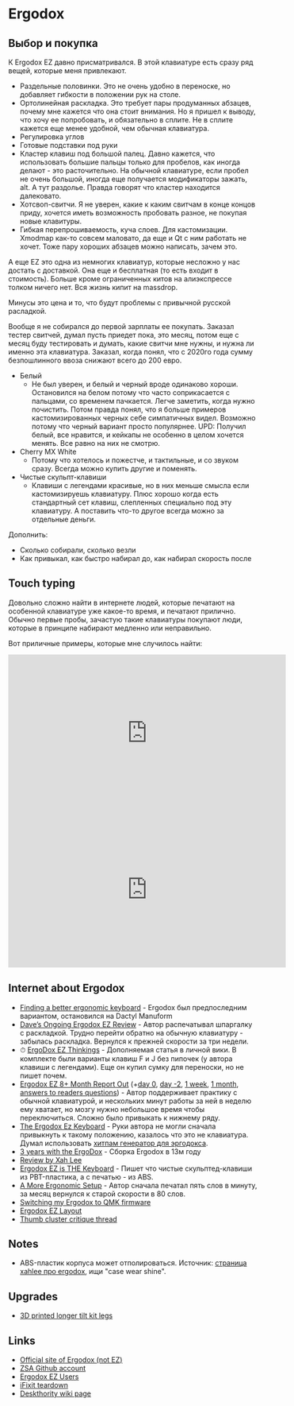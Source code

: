 # Ergodox

## Выбор и покупка

К Ergodox EZ давно присматривался. В этой клавиатуре есть сразу ряд вещей, которые меня привлекают.

* Раздельные половинки. Это не очень удобно в переноске, но добавляет гибкости в положении рук на столе.
* Ортолинейная раскладка. Это требует пары продуманных абзацев, почему мне кажется что она стоит внимания. Но я пришел к выводу, что хочу ее попробовать, и обязательно в сплите. Не в сплите кажется еще менее удобной, чем обычная клавиатура.
* Регулировка углов
* Готовые подставки под руки
* Кластер клавиш под большой палец. Давно кажется, что использовать большие пальцы только для пробелов, как иногда делают - это расточительно. На обычной клавиатуре, если пробел не очень большой, иногда еще получается модификаторы зажать, alt. А тут раздолье. Правда говорят что кластер находится далековато.
* Хотсвоп-свитчи. Я не уверен, какие к каким свитчам в конце концов приду, хочется иметь возможность пробовать разное, не покупая новые клавитуры.
* Гибкая перепрошиваемость, куча слоев. Для кастомизации. Xmodmap как-то совсем маловато, да еще и Qt с ним работать не хочет. Тоже пару хороших абзацев можно написать, зачем это.

А еще EZ это одна из немногих клавиатур, которые несложно у нас достать с доставкой. Она еще и бесплатная (то есть входит в стоимость). Больше кроме ограниченных китов на алиэкспрессе толком ничего нет. Вся жизнь кипит на massdrop.

Минусы это цена и то, что будут проблемы с привычной русской расладкой.

Вообще я не собирался до первой зарплаты ее покупать. Заказал тестер свитчей, думал пусть приедет пока, это месяц, потом еще с месяц буду тестировать и думать, какие свитчи мне нужны, и нужна ли именно эта клавиатура. Заказал, когда понял, что с 2020го года сумму безпошлинного ввоза снижают всего до 200 евро.

* Белый
  * Не был уверен, и белый и черный вроде одинаково хороши. Остановился на белом потому что часто соприкасается с пальцами, со временем пачкается. Легче заметить, когда нужно почистить. Потом правда понял, что я больше примеров кастомизированных черных себе симпатичных видел. Возможно потому что черный вариант просто популярнее. UPD: Получил белый, все нравится, и кейкапы не особенно в целом хочется менять. Все равно на них не смотрю.
* Cherry MX White
  * Потому что хотелось и пожестче, и тактильные, и со звуком сразу. Всегда можно купить другие и поменять.
* Чистые скульпт-клавиши
  * Клавиши с легендами красивые, но в них меньше смысла если кастомизируешь клавиатуру. Плюс хорошо когда есть стандартный сет клавиш, слепленных специально под эту клавиатуру. А поставить что-то другое всегда можно за отдельные деньги.

Дополнить:
* Сколько собирали, сколько везли
* Как привыкал, как быстро набирал до, как набирал скорость после

## Touch typing

Довольно сложно найти в интернете людей, которые печатают на особенной клавиатуре уже какое-то время, и печатают прилично. Обычно первые пробы, зачастую такие клавиатуры покупают люди, которые в принципе набирают медленно или неправильно.

Вот приличные примеры, которые мне случилось найти:

<iframe width="560" height="315" src="https://www.youtube.com/embed/y1s3c_fFBv0" frameborder="0" allow="accelerometer; autoplay; encrypted-media; gyroscope; picture-in-picture" allowfullscreen></iframe>

<iframe width="560" height="315" src="https://www.youtube.com/embed/wyLdbvAN4Sc" frameborder="0" allow="accelerometer; autoplay; encrypted-media; gyroscope; picture-in-picture" allowfullscreen></iframe>

## Internet about Ergodox

* [Finding a better ergonomic keyboard](https://www.lewisf.com/dactyl-manuform/) - Ergodox был предпоследним вариантом, остановился на Dactyl Manuform
* [Dave’s Ongoing Ergodox EZ Review](https://beanstalkim.com/learn/review/ergodox-ez-review/) - Автор распечатывал шпаргалку с раскладкой. Трудно перейти обратно на обычную клавиатуру - забылась раскладка. Вернулся к прежней скорости за три недели.
* <span title="может дополняться">⏱ </span>[ErgoDox EZ Thinkings](https://knowledge.rootknecht.net/ergodox-ez) - Дополняемая статья в личной вики. В комплекте были варианты клавиш F и J без пипочек (у автора клавиши с легендами). Еще он купил сумку для переноски, но не пишет почем.
* [Ergodox EZ 8+ Month Report Out](https://grantmichaelgardner.com/2018/09/04/ergodox-ez-8-month-report-out/) (+[day 0](https://grantmichaelgardner.com/2018/01/05/ergodox-ez-day-0/), [day -2](https://grantmichaelgardner.com/2018/01/03/ergodox-ez-day-2/), [1 week](https://grantmichaelgardner.com/2018/01/12/ergodox-ez-one-week-in/), [1 month](https://grantmichaelgardner.com/2018/02/02/ergodox-ez-1-month/), [answers to readers questions](https://grantmichaelgardner.com/2018/01/21/some-ergodox-questions-answered/)) - Автор поддерживает практику с обычной клавиатурой, и нескольких минут работы за ней в неделю ему хватает, но мозгу нужно небольшое время чтобы переключиться. Сложно было привыкать к нижнему ряду.
* [The Ergodox Ez Keyboard](https://infinitetree.eu/blog/2019/04/06/the-ergodox-ez-keyboard/) - Руки автора не могли сначала привыкнуть к такому положению, казалось что это не клавиатура. Думал использовать [хитпам генератор для эргодокса](https://github.com/naps62/ergodox-heatmap-generator).
* [3 years with the ErgoDox](https://writepermission.com/3-years-with-the-ergodox.html) - Сборка Ergodox в 13м году
* [Review by Xah Lee](http://xahlee.info/kbd/ergodox_keyboard.html)
* [Ergodox EZ is THE Keyboard](https://matteeyah.com/ergodox-ez-keyboard) - Пишет что чистые скульптед-клавиши из PBT-пластика, а с печатью - из ABS.
* [A More Ergonomic Setup](https://timkadlec.com/remembers/2018-11-16-more-ergonomic-setup/) - Автор сначала печатал пять слов в минуту, за месяц вернулся к старой скорости в 80 слов.
* [Switching my Ergodox to QMK firmware](https://jakemccrary.com/blog/2019/08/15/switching-my-ergodox-to-qmk-firmware/)
* [Ergodox EZ Layout](https://explog.in/notes/ergodox.html)
* [Thumb cluster critique thread](https://geekhack.org/index.php?topic=62848.0)

## Notes

* ABS-пластик корпуса может отполироваться. Источник: [страница xahlee про ergodox](http://xahlee.info/kbd/ergodox_keyboard.html), ищи "case wear shine".

## Upgrades

* [3D printed longer tilt kit legs](https://www.reddit.com/r/ergodox/comments/fuzgco/ergodox_ez_3d_printed_longer_tilt_kit_legs/)

## Links

* [Official site of Ergodox (not EZ)](https://www.ergodox.io/)
* [ZSA Github account](https://github.com/zsa)
* [Ergodox EZ Users](https://people.ergodox-ez.com/)
* [iFixit teardown](https://www.ifixit.com/Guide/ErgoDox+EZ+Keyboard+Repairability+Assessment/125077)
* [Deskthority wiki page](https://deskthority.net/wiki/ErgoDox)
